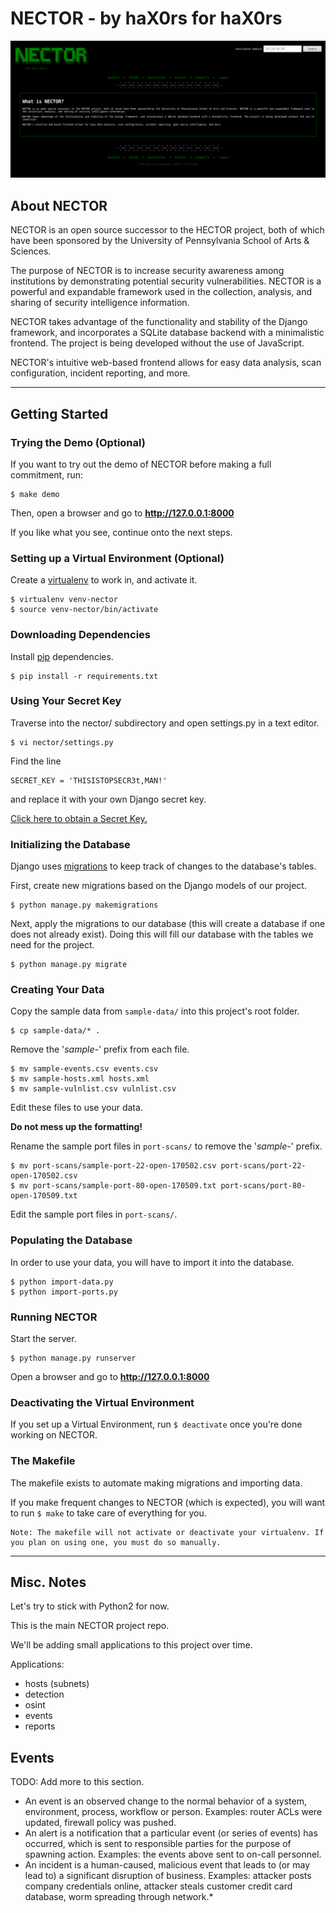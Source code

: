 # NECTOR - by haX0rs for haX0rs

![nector home](nector-home.png)

## About NECTOR

NECTOR is an open source successor to the HECTOR project, both of which have
been sponsored by the University of Pennsylvania School of Arts & Sciences.

The purpose of NECTOR is to increase security awareness among institutions
by demonstrating potential security vulnerabilities. NECTOR is a powerful and
expandable framework used in the collection, analysis, and sharing of security
intelligence information.

NECTOR takes advantage of the functionality and stability of the Django
framework, and incorporates a SQLite database backend with a minimalistic
frontend. The project is being developed without the use of JavaScript.

NECTOR's intuitive web-based frontend allows for easy data analysis, scan
configuration, incident reporting,  and more.


---


## Getting Started


### Trying the Demo (Optional)

If you want to try out the demo of NECTOR before making a full
commitment, run:

```
$ make demo
```

Then, open a browser and go to **http://127.0.0.1:8000**

If you like what you see, continue onto the next steps.


### Setting up a Virtual Environment (Optional)

Create a [virtualenv](https://virtualenv.pypa.io/en/stable/) to work in, and activate it.

```
$ virtualenv venv-nector
$ source venv-nector/bin/activate
```


### Downloading Dependencies

Install [pip](https://pypi.python.org/pypi/pip) dependencies.

```
$ pip install -r requirements.txt
```


### Using Your Secret Key

Traverse into the nector/ subdirectory and open settings.py in a text editor.

```
$ vi nector/settings.py
```

Find the line

    SECRET_KEY = 'THISISTOPSECR3t,MAN!'

and replace it with your own Django secret key.

[Click here to obtain a Secret Key.](http://www.miniwebtool.com/django-secret-key-generator/)


### Initializing the Database

Django uses [migrations](https://docs.djangoproject.com/en/1.11/topics/migrations/) to keep track of changes to the database's tables.

First, create new migrations based on the Django models of our project.

```
$ python manage.py makemigrations
```

Next, apply the migrations to our database (this will create a database if
one does not already exist). Doing this will fill our database with the tables
we need for the project.

```
$ python manage.py migrate
```


### Creating Your Data

Copy the sample data from `sample-data/` into this project's root folder.

```
$ cp sample-data/* .
```

Remove the '_sample-_' prefix from each file.

```
$ mv sample-events.csv events.csv
$ mv sample-hosts.xml hosts.xml
$ mv sample-vulnlist.csv vulnlist.csv
```

Edit these files to use your data.

**Do not mess up the formatting!**

Rename the sample port files in `port-scans/` to remove the '_sample-_' prefix.

```
$ mv port-scans/sample-port-22-open-170502.csv port-scans/port-22-open-170502.csv
$ mv port-scans/sample-port-80-open-170509.txt port-scans/port-80-open-170509.txt
```

Edit the sample port files in `port-scans/`.


### Populating the Database

In order to use your data, you will have to import it into the database.

```
$ python import-data.py
$ python import-ports.py
```


### Running NECTOR


Start the server.

```
$ python manage.py runserver
```

Open a browser and go to **http://127.0.0.1:8000**


### Deactivating the Virtual Environment

If you set up a Virtual Environment, run `$ deactivate` once you're done
working on NECTOR.


### The Makefile

The makefile exists to automate making migrations and importing
data.

If you make frequent changes to NECTOR (which is expected), you will
want to run `$ make` to take care of everything for you.

    Note: The makefile will not activate or deactivate your virtualenv. If you plan on using one, you must do so manually.


---


## Misc. Notes

Let's try to stick with Python2 for now.

This is the main NECTOR project repo.

We'll be adding small applications to this project over time.

Applications:

- hosts (subnets)
- detection
- osint
- events
- reports


## Events

TODO: Add more to this section.

- An event is an observed change to the normal behavior of a system, environment, process, workflow or person. Examples: router ACLs were updated, firewall policy was pushed.
- An alert is a notification that a particular event (or series of events) has occurred, which is sent to responsible parties for the purpose of spawning action. Examples: the events above sent to on-call personnel.
- An incident is a human-caused, malicious event that leads to (or may lead to) a significant disruption of business. Examples: attacker posts company credentials online, attacker steals customer credit card database, worm spreading through network.*
